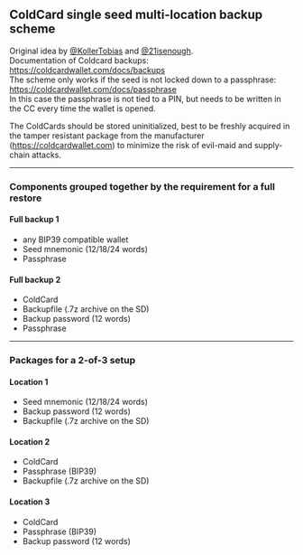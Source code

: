 ## ColdCard single seed multi-location backup scheme
Original idea by [@KollerTobias](https://twitter.com/KollerTobias) and [@21isenough](https://github.com/21isenough/).  
Documentation of Coldcard backups: <https://coldcardwallet.com/docs/backups>  
The scheme only works if the seed is not locked down to a passphrase:
<https://coldcardwallet.com/docs/passphrase>  
In this case the passphrase is not tied to a PIN,
but needs to be written in the CC every time the wallet is opened.

The ColdCards should be stored uninitialized, best to be freshly acquired in the tamper resistant package from the manufacturer (<https://coldcardwallet.com>) to minimize the risk of evil-maid and supply-chain attacks.

---
### Components grouped together by the requirement for a full restore
#### Full backup 1
* any BIP39 compatible wallet
* Seed mnemonic (12/18/24 words)
* Passphrase
#### Full backup 2
* ColdCard
* Backupfile (.7z archive on the SD)
* Backup password (12 words)
* Passphrase

---
### Packages for a 2-of-3 setup
#### Location 1
- Seed mnemonic (12/18/24 words)
- Backup password (12 words)
- Backupfile (.7z archive on the SD)

#### Location 2
- ColdCard
- Passphrase (BIP39)
- Backupfile (.7z archive on the SD)

#### Location 3
- ColdCard
- Passphrase (BIP39)
- Backup password (12 words)
